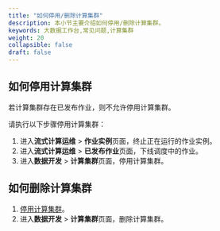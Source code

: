 ```yaml
---
title: "如何停用/删除计算集群"
description: 本小节主要介绍如何停用/删除计算集群。 
keywords: 大数据工作台,常见问题,计算集群
weight: 20
collapsible: false
draft: false
---
```


## 如何停用计算集群

若计算集群存在已发布作业，则不允许停用计算集群。

请执行以下步骤停用计算集群：

1. 进入**流式计算运维** > **作业实例**页面，终止正在运行的作业实例。
2. 进入**流式计算运维** > **已发布作业**页面，下线调度中的作业。
3. 进入**数据开发** > **计算集群**页面，停用计算集群。

## 如何删除计算集群

1. [停用计算集群](#如何停用计算集群)。
2. 进入**数据开发** > **计算集群**页面，删除计算集群。

